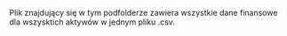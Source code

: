 Plik znajdujący się w tym podfolderze zawiera wszystkie dane finansowe dla wszysktich aktywów w jednym pliku .csv.